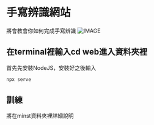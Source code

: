 # 手寫辨識網站

將會教會你如何完成手寫辨識
![IMAGE]("https://raw.githubusercontent.com/Yu20010901/final_project/master/web_result.PNG")

## 在terminal裡輸入cd web進入資料夾裡
首先先安裝NodeJS，安裝好之後輸入
```bash
npx serve
```

## 訓練
將在minst資料夾裡詳細說明

